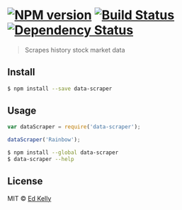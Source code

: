 #  [![NPM version][npm-image]][npm-url] [![Build Status][travis-image]][travis-url] [![Dependency Status][daviddm-image]][daviddm-url]

> Scrapes history stock market data


## Install

```sh
$ npm install --save data-scraper
```


## Usage

```js
var dataScraper = require('data-scraper');

dataScraper('Rainbow');
```

```sh
$ npm install --global data-scraper
$ data-scraper --help
```


## License

MIT © [Ed Kelly](http://www.edkelly.co.uk)


[npm-image]: https://badge.fury.io/js/data-scraper.svg
[npm-url]: https://npmjs.org/package/data-scraper
[travis-image]: https://travis-ci.org//data-scraper.svg?branch=master
[travis-url]: https://travis-ci.org//data-scraper
[daviddm-image]: https://david-dm.org//data-scraper.svg?theme=shields.io
[daviddm-url]: https://david-dm.org//data-scraper
